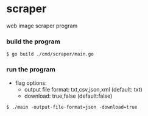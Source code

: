# scraper

web image scraper program

### build the program

```
$ go build ./cmd/scraper/main.go
```

### run the program

- flag options:
  - output file format: txt,csv,json,xml (default: txt)
  - download: true,false (default:false) 

```
$ ./main -output-file-format=json -download=true
```